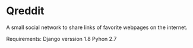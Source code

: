 # Qreddit
A small social network to share links of favorite webpages on the internet.


Requirements:
Django verssion 1.8
Pyhon 2.7

